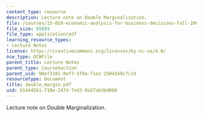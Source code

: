```yaml
---
content_type: resource
description: Lecture note on Double Marginalization.
file: /courses/15-010-economic-analysis-for-business-decisions-fall-2004/614445b1710e247d7ed30a57ab3bd068_double_margin.pdf
file_size: 65893
file_type: application/pdf
learning_resource_types:
- Lecture Notes
license: https://creativecommons.org/licenses/by-nc-sa/4.0/
ocw_type: OCWFile
parent_title: Lecture Notes
parent_type: CourseSection
parent_uid: 98ef3101-0ef7-5f0a-f1e2-25041b9c7c1d
resourcetype: Document
title: double_margin.pdf
uid: 614445b1-710e-247d-7ed3-0a57ab3bd068
---
```

Lecture note on Double Marginalization.